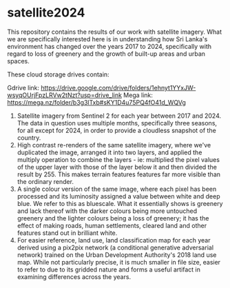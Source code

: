 # satellite2024

This repository contains the results of our work with satellite imagery. What we are specifically interested here is in understanding how Sri Lanka's environment has changed over the years 2017 to 2024, specifically with regard to loss of greenery and the growth of built-up areas and urban spaces. 

These cloud storage drives contain: 

Gdrive link: https://drive.google.com/drive/folders/1ehnyt1YYxJW-wsyqOUrjFpzLRVw2tNzt?usp=drive_link
Mega link: https://mega.nz/folder/b3g3lTxb#sKY1D4u75PQ4fO41d_WQVg

1) Satellite imagery from Sentinel 2 for each year between 2017 and 2024. The data in question uses multiple months, specifically three seasons, for all except for 2024, in order to provide a cloudless snapshot of the country.
2) High contrast re-renders of the same satellite imagery, where we've duplicated the image, arranged it into two layers, and applied the multiply operation to combine the layers - ie: multiplied the pixel values of the upper layer with those of the layer below it and then divided the result by 255. This makes terrain features features far more visible than the ordinary render.
3) A single colour version of the same image, where each pixel has been processed and its luminosity assigned a value between white and deep blue. We refer to this as bluescale. What it essentially shows is greenery and lack thereof with the darker colours being more untouched greenery and the lighter colours being a loss of greenery; it has the effect of making roads, human settlements, cleared land and other features stand out in brilliant white.
4) For easier reference, land use, land classification map for each year derived using a pix2pix network (a conditional generative adversarial network) trained on the Urban Development Authority's 2018 land use map. While not particularly precise, it is much smaller in file size, easier to refer to due to its gridded nature and forms a useful artifact in examining differences across the years. 


